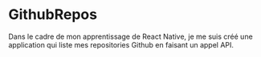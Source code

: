 # GithubRepos
Dans le cadre de mon apprentissage de React Native, je me suis créé une application qui liste mes repositories Github en faisant un appel API.
